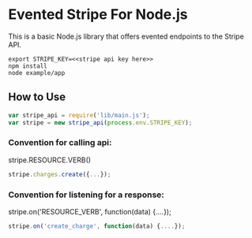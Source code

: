 # Evented Stripe For Node.js
This is a basic Node.js library that offers evented endpoints to the Stripe API.

````
export STRIPE_KEY=<<stripe api key here>>
npm install
node example/app
````

## How to Use

````javascript
var stripe_api = require('lib/main.js');
var stripe = new stripe_api(process.env.STRIPE_KEY);
````
### Convention for calling api:
stripe.RESOURCE.VERB()

````javascript
stripe.charges.create({...});
````

### Convention for listening for a response:
stripe.on('RESOURCE_VERB', function(data) {....});

````javascript
stripe.on('create_charge', function(data) {....});
````